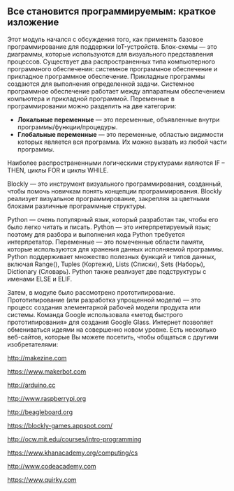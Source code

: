 <!-- 2.6.1 --> 
## Все становится программируемым: краткое изложение

Этот модуль начался с обсуждения того, как применять базовое программирование для поддержки IoT-устройств. Блок-схемы — это диаграммы, которые используются для визуального представления процессов. Существует два распространенных типа компьютерного программного обеспечения: системное программное обеспечение и прикладное программное обеспечение. Прикладные программы создаются для выполнения определенной задачи. Системное программное обеспечение работает между аппаратным обеспечением компьютера и прикладной программой. Переменные в программировании можно разделить на две категории:

* **Локальные переменные** — это переменные, объявленные внутри программы/функции/процедуры.
* **Глобальные переменные** — это переменные, областью видимости которых является вся программа. Их можно вызвать из любой части программы.

Наиболее распространенными логическими структурами являются IF – THEN, циклы FOR и циклы WHILE.

Blockly — это инструмент визуального программирования, созданный, чтобы помочь новичкам понять концепции программирования. Blockly реализует визуальное программирование, закрепляя за цветными блоками различные программные структуры.

Python — очень популярный язык, который разработан так, чтобы его было легко читать и писать. Python — это интерпретируемый язык; поэтому для разбора и выполнения кода Python требуется интерпретатор. Переменные — это помеченные области памяти, которые используются для хранения данных исполняемой программы. Python поддерживает множество полезных функций и типов данных, включая Range(), Tuples (Кортежи), Lists (Списки), Sets (Наборы), Dictionary (Словарь). Python также реализует две подструктуры с именами ELSE и ELIF.

Затем, в модуле было рассмотрено прототипирование. Прототипирование (или разработка упрощенной модели) — это процесс создания элементарной рабочей модели продукта или системы. Команда Google использовала «метод быстрого прототипирования» для создания Google Glass. Интернет позволяет обмениваться идеями на совершенно новом уровне. Есть несколько веб-сайтов, которые Вы можете посетить, чтобы общаться с другими изобретателями:

http://makezine.com

https://www.makerbot.com

http://arduino.cc

http://www.raspberrypi.org

http://beagleboard.org

https://blockly-games.appspot.com/

http://ocw.mit.edu/courses/intro-programming

https://www.khanacademy.org/computing/cs

http://www.codeacademy.com

https://www.quirky.com
